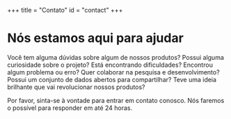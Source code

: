 +++
title = "Contato"
id = "contact"
+++

# Nós estamos aqui para ajudar

Você tem alguma dúvidas sobre algum de nossos produtos? Possui alguma curiosidade sobre o projeto? Está 
encontrando dificuldades? Encontrou algum problema ou erro? Quer colaborar na pesquisa e desenvolvimento? 
Possui um conjunto de dados abertos para compartilhar? Teve uma ideia brilhante que vai revolucionar nossos 
produtos?

Por favor, sinta-se à vontade para entrar em contato conosco. Nós faremos o possível para responder em até 24 horas.
